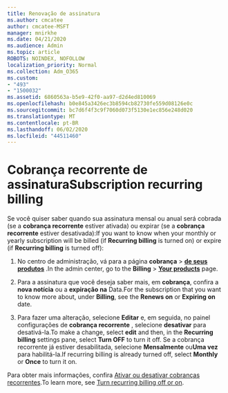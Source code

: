 ```yaml
---
title: Renovação de assinatura
ms.author: cmcatee
author: cmcatee-MSFT
manager: mnirkhe
ms.date: 04/21/2020
ms.audience: Admin
ms.topic: article
ROBOTS: NOINDEX, NOFOLLOW
localization_priority: Normal
ms.collection: Adm_O365
ms.custom:
- "493"
- "1500032"
ms.assetid: 6860563a-b5e9-42f0-aa97-d2d4ed810069
ms.openlocfilehash: b0e845a3426ec3b8594cb82730fe559d08126e0c
ms.sourcegitcommit: bc7d6f4f3c9f7060d073f5130e1ec856e248d020
ms.translationtype: MT
ms.contentlocale: pt-BR
ms.lasthandoff: 06/02/2020
ms.locfileid: "44511460"
---
```

# <a name="subscription-recurring-billing"></a><span data-ttu-id="85e71-102">Cobrança recorrente de assinatura</span><span class="sxs-lookup"><span data-stu-id="85e71-102">Subscription recurring billing</span></span>

<span data-ttu-id="85e71-103">Se você quiser saber quando sua assinatura mensal ou anual será cobrada (se a **cobrança recorrente** estiver ativada) ou expirar (se a **cobrança recorrente** estiver desativada):</span><span class="sxs-lookup"><span data-stu-id="85e71-103">If you want to know when your monthly or yearly subscription will be billed (if **Recurring billing** is turned on) or expire (if **Recurring billing** is turned off):</span></span>
  
1. <span data-ttu-id="85e71-104">No centro de administração, vá para a página **cobrança** \> **[de seus produtos](https://go.microsoft.com/fwlink/p/?linkid=842054)** .</span><span class="sxs-lookup"><span data-stu-id="85e71-104">In the admin center, go to the **Billing** \> **[Your products](https://go.microsoft.com/fwlink/p/?linkid=842054)** page.</span></span>

2. <span data-ttu-id="85e71-105">Para a assinatura que você deseja saber mais, em **cobrança**, confira a **nova notícia** ou a **expiração na** Data.</span><span class="sxs-lookup"><span data-stu-id="85e71-105">For the subscription that you want to know more about, under **Billing**, see the **Renews on** or **Expiring on** date.</span></span>

4. <span data-ttu-id="85e71-106">Para fazer uma alteração, selecione **Editar** e, em seguida, no painel configurações de **cobrança recorrente** , selecione **desativar** para desativá-la.</span><span class="sxs-lookup"><span data-stu-id="85e71-106">To make a change, select **edit** and then, in the **Recurring billing** settings pane, select **Turn OFF** to turn it off.</span></span> <span data-ttu-id="85e71-107">Se a cobrança recorrente já estiver desabilitada, selecione **Mensalmente** ou**Uma vez** para habilitá-la.</span><span class="sxs-lookup"><span data-stu-id="85e71-107">If recurring billing is already turned off, select **Monthly** or **Once** to turn it on.</span></span>

<span data-ttu-id="85e71-108">Para obter mais informações, confira [Ativar ou desativar cobranças recorrentes](https://docs.microsoft.com/microsoft-365/commerce/subscriptions/renew-your-subscription).</span><span class="sxs-lookup"><span data-stu-id="85e71-108">To learn more, see [Turn recurring billing off or on](https://docs.microsoft.com/microsoft-365/commerce/subscriptions/renew-your-subscription).</span></span>